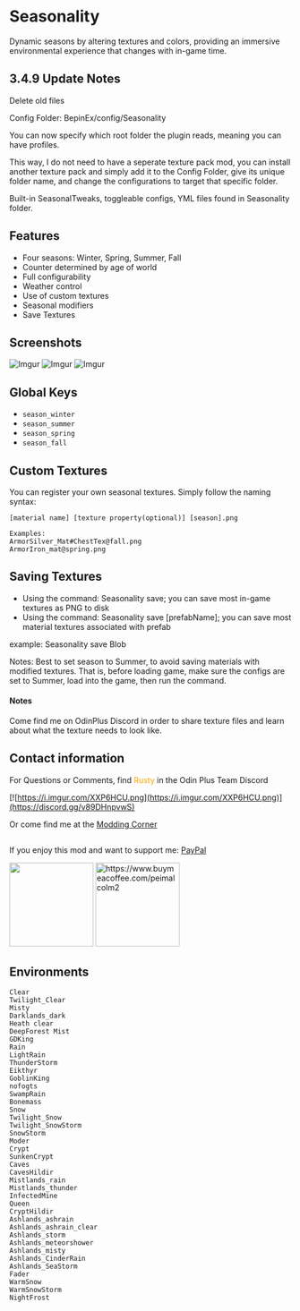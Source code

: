 # Seasonality
Dynamic seasons by altering textures and colors, providing an immersive environmental experience that changes with in-game time.

## 3.4.9 Update Notes
Delete old files

Config Folder: BepinEx/config/Seasonality

You can now specify which root folder the plugin reads, meaning you can have profiles.

This way, I do not need to have a seperate texture pack mod, you can install another texture pack and simply add it to the Config Folder, give its unique folder name, and change the configurations to target that specific folder.

Built-in SeasonalTweaks, toggleable configs, YML files found in Seasonality folder.

## Features
- Four seasons: Winter, Spring, Summer, Fall
- Counter determined by age of world
- Full configurability
- Weather control
- Use of custom textures
- Seasonal modifiers
- Save Textures
## Screenshots
![Imgur](https://i.imgur.com/p57oGRl.png)
![Imgur](https://i.imgur.com/Ba9WmIS.png)
![Imgur](https://i.imgur.com/BQIoncx.png)
## Global Keys
- `season_winter`
- `season_summer`
- `season_spring`
- `season_fall`
## Custom Textures
You can register your own seasonal textures. Simply follow the naming syntax:
```
[material name] [texture property(optional)] [season].png

Examples:
ArmorSilver_Mat#ChestTex@fall.png
ArmorIron_mat@spring.png
```
## Saving Textures
- Using the command: Seasonality save; you can save most in-game textures as PNG to disk
- Using the command: Seasonality save [prefabName<string>]; you can save most material textures associated with prefab

example: Seasonality save Blob

Notes: Best to set season to Summer, to avoid saving materials with modified textures. That is, before loading game, make sure the configs are set to Summer, load into the game, then run the command.

#### Notes
Come find me on OdinPlus Discord in order to share texture files and learn about what the texture needs to look like.

## Contact information
For Questions or Comments, find <span style="color:orange">Rusty</span> in the Odin Plus Team Discord

[![https://i.imgur.com/XXP6HCU.png](https://i.imgur.com/XXP6HCU.png)](https://discord.gg/v89DHnpvwS)

Or come find me at the [Modding Corner](https://discord.gg/fB8aHSfA8B)

##
If you enjoy this mod and want to support me:
[PayPal](https://paypal.me/mpei)

<span>
<img src="https://i.imgur.com/rbNygUc.png" alt="" width="150">
<img src="https://i.imgur.com/VZfZR0k.png" alt="https://www.buymeacoffee.com/peimalcolm2" width="150">
</span>

## Environments
```
Clear
Twilight_Clear
Misty
Darklands_dark
Heath clear
DeepForest Mist
GDKing
Rain
LightRain
ThunderStorm
Eikthyr
GoblinKing
nofogts
SwampRain
Bonemass
Snow
Twilight_Snow
Twilight_SnowStorm
SnowStorm
Moder
Crypt
SunkenCrypt
Caves
CavesHildir
Mistlands_rain
Mistlands_thunder
InfectedMine
Queen
CryptHildir
Ashlands_ashrain
Ashlands_ashrain_clear
Ashlands_storm
Ashlands_meteorshower
Ashlands_misty
Ashlands_CinderRain
Ashlands_SeaStorm
Fader
WarmSnow
WarmSnowStorm
NightFrost
```

